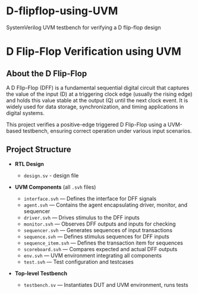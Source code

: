 # D-flipflop-using-UVM
SystemVerilog UVM testbench for verifying a D flip-flop design

# D Flip-Flop Verification using UVM

## About the D Flip-Flop
A D Flip-Flop (DFF) is a fundamental sequential digital circuit that captures the value of the input (D) at a triggering clock edge (usually the rising edge) and holds this value stable at the output (Q) until the next clock event. It is widely used for data storage, synchronization, and timing applications in digital systems.

This project verifies a positive-edge triggered D Flip-Flop using a UVM-based testbench, ensuring correct operation under various input scenarios.

## Project Structure
- **RTL Design**
  - `design.sv` - design file
  
- **UVM Components** (all `.svh` files)
  - `interface.svh` — Defines the interface for DFF signals
  - `agent.svh` — Contains the agent encapsulating driver, monitor, and sequencer
  - `driver.svh` — Drives stimulus to the DFF inputs
  - `monitor.svh` — Observes DFF outputs and inputs for checking
  - `sequencer.svh` — Generates sequences of input transactions
  - `sequence.svh` — Defines stimulus sequences for DFF inputs
  - `sequence_item.svh` — Defines the transaction item for sequences
  - `scoreboard.svh` — Compares expected and actual DFF outputs
  - `env.svh` — UVM environment integrating all components
  - `test.svh` — Test configuration and testcases
  
- **Top-level Testbench**
  - `testbench.sv` — Instantiates DUT and UVM environment, runs tests
